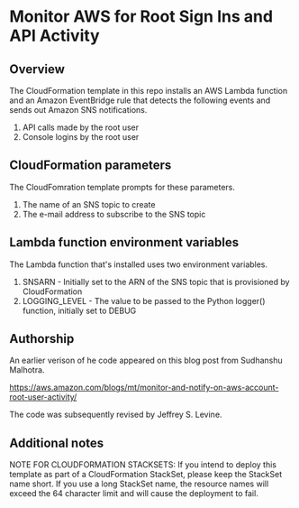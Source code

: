 # Monitor AWS for Root Sign Ins and API Activity

## Overview

The CloudFormation template in this repo installs an AWS Lambda function
and an Amazon EventBridge rule that detects the following events and sends
out Amazon SNS notifications.

1. API calls made by the root user
2. Console logins by the root user

## CloudFormation parameters

The CloudFomration template prompts for these parameters.

1. The name of an SNS topic to create
2. The e-mail address to subscribe to the SNS topic

## Lambda function environment variables

The Lambda function that's installed uses two environment variables.

1. SNSARN - Initially set to the ARN of the SNS topic that is
provisioned by CloudFormation
2. LOGGING_LEVEL - The value to be passed to the Python logger()
function, initially set to DEBUG

## Authorship

An earlier verison of he code appeared on this blog post from
Sudhanshu Malhotra.

https://aws.amazon.com/blogs/mt/monitor-and-notify-on-aws-account-root-user-activity/

The code was subsequently revised by Jeffrey S. Levine.

## Additional notes

NOTE FOR CLOUDFORMATION STACKSETS: If you intend to deploy this
template as part of a CloudFormation StackSet, please keep the
StackSet name short.  If you use a long StackSet name, the
resource names will exceed the 64 character limit and will cause
the deployment to fail.

